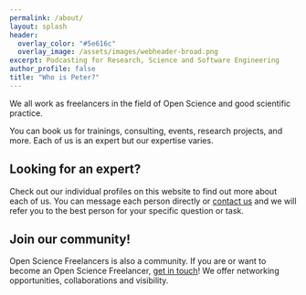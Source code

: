 ```yaml
---
permalink: /about/
layout: splash
header:
  overlay_color: "#5e616c"
  overlay_image: /assets/images/webheader-broad.png
excerpt: Podcasting for Research, Science and Software Engineering
author_profile: false
title: "Who is Peter?"
---
```



We all work as freelancers in the field of Open Science and good scientific
practice.

You can book us for trainings, consulting, events, research projects, and more. Each of us is
an expert but our expertise varies.

## Looking for an expert?
Check out our individual profiles on this website to find out more about each
of us. You can message each person directly or [contact us](/contact) and we
will refer you to the best person for your specific question or task.

## Join our community!
Open Science Freelancers is also a community. If you are or want to become an
Open Science Freelancer, [get in touch](/contact)! We offer networking
opportunities, collaborations and visibility.
